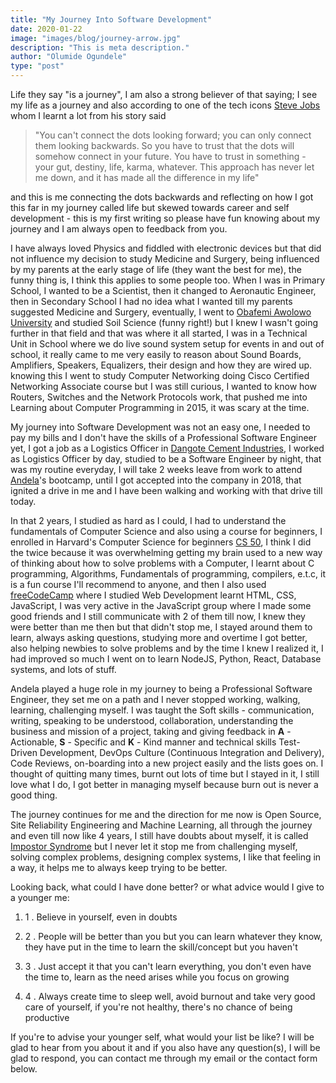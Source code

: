 ```yaml
---
title: "My Journey Into Software Development"
date: 2020-01-22
image: "images/blog/journey-arrow.jpg"
description: "This is meta description."
author: "Olumide Ogundele"
type: "post"
---
```

Life they say "is a journey", I am also a strong believer of that saying; I see my life as a journey and also according to one of the tech icons [Steve Jobs](https://en.wikipedia.org/wiki/Steve_Jobs) whom I learnt a lot from his story said

> "You can't connect the dots looking forward; you can only connect them looking backwards. So you have to trust that the dots will somehow connect in your future. You have to trust in something - your gut, destiny, life, karma, whatever. This approach has never let me down, and it has made all the difference in my life"

and this is me connecting the dots backwards and reflecting on how I got this far in my journey called life but skewed towards career and self development - this is my first writing so please have fun knowing about my journey and I am always open to feedback from you.

I have always loved Physics and fiddled with electronic devices but that did not influence my decision to study Medicine and Surgery, being influenced by my parents at the early stage of life (they want the best for me), the funny thing is, I think this applies to some people too. When I was in Primary School, I wanted to be a Scientist, then it changed to Aeronautic Engineer, then in Secondary School I had no idea what I wanted till my parents suggested Medicine and Surgery, eventually, I went to [Obafemi Awolowo University](https://oauife.edu.ng/) and studied Soil Science (funny right!) but I knew I wasn't going further in that field and that was where it all started, I was in a Technical Unit in School where we do live sound system setup for events in and out of school, it really came to me very easily to reason about Sound Boards, Amplifiers, Speakers, Equalizers, their design and how they are wired up. knowing this I went to study Computer Networking doing Cisco Certified Networking Associate course but I was still curious, I wanted to know how Routers, Switches and the Network Protocols work, that pushed me into Learning about Computer Programming in 2015, it was scary at the time.

My journey into Software Development was not an easy one, I needed to pay my bills and I don't have the skills of a Professional Software Engineer yet, I got a job as a Logistics Officer in [Dangote Cement Industries](http://www.dangotecement.com/), I worked as Logistics Officer by day, studied to be a Software Engineer by night, that was my routine everyday, I will take 2 weeks leave from work to attend [Andela](https://andela.com/)'s bootcamp, until I got accepted into the company in 2018, that ignited a drive in me and I have been walking and working with that drive till today.

In that 2 years, I studied as hard as I could, I had to understand the fundamentals of Computer Science and also using a course for beginners, I enrolled in Harvard's Computer Science for beginners [CS 50](https://online-learning.harvard.edu/course/cs50-introduction-computer-science), I think I did the twice because it was overwhelming getting my brain used to a new way of thinking about how to solve problems with a Computer, I learnt about C programming, Algorithms, Fundamentals of programming, compilers, e.t.c, it is a fun course I'll recommend to anyone, and then I also used [freeCodeCamp](https://www.freecodecamp.org/) where I studied Web Development learnt HTML, CSS, JavaScript, I was very active in the JavaScript group where I made some good friends and I still communicate with 2 of them till now, I knew they were better than me then but that didn't stop me, I stayed around them to learn, always asking questions, studying more and overtime I got better, also helping newbies to solve problems and by the time I knew I realized it, I had improved so much I went on to learn NodeJS, Python, React, Database systems, and lots of stuff.

Andela played a huge role in my journey to being a Professional Software Engineer, they set me on a path and I never stopped working, walking, learning, challenging myself. I was taught the Soft skills - communication, writing, speaking to be understood, collaboration, understanding the business and mission of a project, taking and giving feedback in <strong>A</strong> - Actionable, <strong>S</strong> - Specific and <strong>K</strong> - Kind manner and technical skills Test-Driven Development, DevOps Culture (Continuous Integration and Delivery), Code Reviews, on-boarding into a new project easily and the lists goes on. I thought of quitting many times, burnt out lots of time but I stayed in it, I still love what I do, I got better in managing myself because burn out is never a good thing.

The journey continues for me and the direction for me now is Open Source, Site Reliability Engineering and Machine Learning, all through the journey and even till now like 4 years, I still have doubts about myself, it is called [Impostor Syndrome](https://en.wikipedia.org/wiki/Impostor_syndrome) but I never let it stop me from challenging myself, solving complex problems, designing complex systems, I like that feeling in a way, it helps me to always keep trying to be better.

Looking back, what could I have done better? or what advice would I give to a younger me:

1. 1 .  Believe in yourself, even in doubts

2. 2 .  People will be better than you but you can learn whatever they know, they have put in the time to learn the skill/concept but you haven't

3. 3 .  Just accept it that you can't learn everything, you don't even have the time to, learn as the need arises while you focus on growing

4. 4 .  Always create time to sleep well, avoid burnout and take very good care of yourself, if you're not healthy, there's no chance of being productive

If you're to advise your younger self, what would your list be like? I will be glad to hear from you about it and if you also have any question(s), I will be glad to respond, you can contact me through my email or the contact form below.
